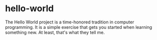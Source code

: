 # hello-world
The Hello World project is a time-honored tradition in computer programming. It is a simple exercise that gets you started when learning something new. At least, that's what they tell me.
